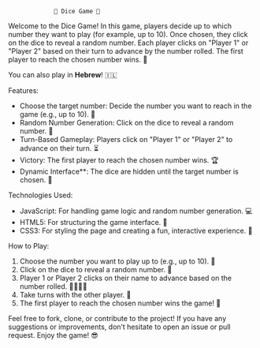 				 🎲 Dice Game 🎲

Welcome to the Dice Game! In this game, players decide up to which number they want to play (for example, up to 10). Once chosen, they click on the dice to reveal a random number. Each player clicks on "Player 1" or "Player 2" based on their turn to advance by the number rolled. The first player to reach the chosen number wins. 🎉

You can also play in **Hebrew**! 🇮🇱

Features:

- Choose the target number: Decide the number you want to reach in the game (e.g., up to 10). 🎯
- Random Number Generation: Click on the dice to reveal a random number. 🎲
- Turn-Based Gameplay: Players click on "Player 1" or "Player 2" to advance on their turn. ⏳
- Victory: The first player to reach the chosen number wins. 🏆
- Dynamic Interface**: The dice are hidden until the target number is chosen. 👀

 Technologies Used:

- JavaScript: For handling game logic and random number generation. 💻
- HTML5: For structuring the game interface. 📝
- CSS3: For styling the page and creating a fun, interactive experience. 🎨

 How to Play:

1. Choose the number you want to play up to (e.g., up to 10). 🔢
2. Click on the dice to reveal a random number. 🎲
3. Player 1 or Player 2 clicks on their name to advance based on the number rolled. 🏃‍♂️🏃‍♀️
4. Take turns with the other player. 🔄
5. The first player to reach the chosen number wins the game! 🎉



Feel free to fork, clone, or contribute to the project! If you have any suggestions or improvements, don’t hesitate to open an issue or pull request. Enjoy the game! 😎
